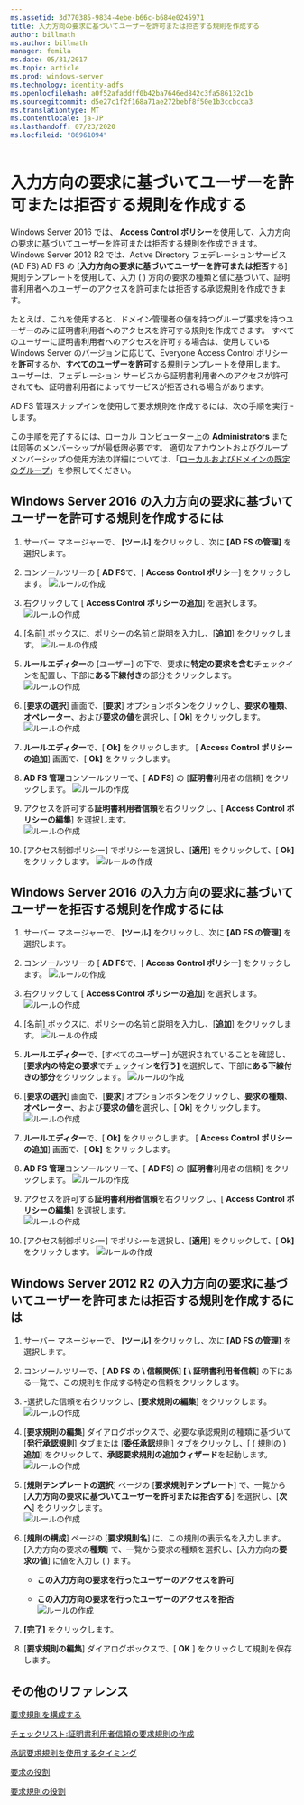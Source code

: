 ```yaml
---
ms.assetid: 3d770385-9834-4ebe-b66c-b684e0245971
title: 入力方向の要求に基づいてユーザーを許可または拒否する規則を作成する
author: billmath
ms.author: billmath
manager: femila
ms.date: 05/31/2017
ms.topic: article
ms.prod: windows-server
ms.technology: identity-adfs
ms.openlocfilehash: a0f52afaddff0b42ba7646ed842c3fa586132c1b
ms.sourcegitcommit: d5e27c1f2f168a71ae272bebf8f50e1b3ccbcca3
ms.translationtype: MT
ms.contentlocale: ja-JP
ms.lasthandoff: 07/23/2020
ms.locfileid: "86961094"
---
```

# <a name="create-a-rule-to-permit-or-deny-users-based-on-an-incoming-claim"></a>入力方向の要求に基づいてユーザーを許可または拒否する規則を作成する 


Windows Server 2016 では、 **Access Control ポリシー**を使用して、入力方向の要求に基づいてユーザーを許可または拒否する規則を作成できます。  Windows Server 2012 R2 では、Active Directory フェデレーションサービス (AD FS) AD FS の [**入力方向の要求に基づいてユーザーを許可または拒否**する] 規則テンプレートを使用して、入力 \( \) 方向の要求の種類と値に基づいて、証明書利用者へのユーザーのアクセスを許可または拒否する承認規則を作成できます。 

たとえば、これを使用すると、ドメイン管理者の値を持つグループ要求を持つユーザーのみに証明書利用者へのアクセスを許可する規則を作成できます。 すべてのユーザーに証明書利用者へのアクセスを許可する場合は、使用している Windows Server のバージョンに応じて、Everyone Access Control ポリシーを**許可**するか、**すべてのユーザーを許可**する規則テンプレートを使用します。 ユーザーは、フェデレーション サービスから証明書利用者へのアクセスが許可されても、証明書利用者によってサービスが拒否される場合があります。  
  
AD FS 管理スナップインを使用して要求規則を作成するには、次の手順を実行 \- します。  
  
この手順を完了するには、ローカル コンピューター上の **Administrators** または同等のメンバーシップが最低限必要です。  適切なアカウントおよびグループメンバーシップの使用方法の詳細については、「[ローカルおよびドメインの既定のグループ](https://go.microsoft.com/fwlink/?LinkId=83477)」を参照してください。  

## <a name="to-create-a-rule-to-permit-users-based-on-an-incoming-claim-on-windows-server-2016"></a>Windows Server 2016 の入力方向の要求に基づいてユーザーを許可する規則を作成するには
 
1.  サーバー マネージャーで、 **[ツール]** をクリックし、次に **[AD FS の管理]** を選択します。  
  
2.  コンソールツリーの [ **AD FS**で、[ **Access Control ポリシー**] をクリックします。 
![ルールの作成](media/Create-a-Rule-to-Permit-or-Deny-Users-Based-on-an-Incoming-Claim/permitdeny3.PNG)

3. 右クリックして [ **Access Control ポリシーの追加**] を選択します。
![ルールの作成](media/Create-a-Rule-to-Permit-or-Deny-Users-Based-on-an-Incoming-Claim/permitdeny4.PNG)

4. [名前] ボックスに、ポリシーの名前と説明を入力し、[**追加**] をクリックします。
![ルールの作成](media/Create-a-Rule-to-Permit-or-Deny-Users-Based-on-an-Incoming-Claim/permitdeny5.PNG)

5. **ルールエディター**の [ユーザー] の下で、要求に**特定の要求を含む**チェックインを配置し、下部に**ある下線付き**の部分をクリックします。
![ルールの作成](media/Create-a-Rule-to-Permit-or-Deny-Users-Based-on-an-Incoming-Claim/permitdeny6.PNG)

6. [**要求の選択**] 画面で、[**要求**] オプションボタンをクリックし、**要求の種類**、**オペレーター**、および**要求の値**を選択し、[ **Ok**] をクリックします。
![ルールの作成](media/Create-a-Rule-to-Permit-or-Deny-Users-Based-on-an-Incoming-Claim/permitdeny7.PNG)

7.  **ルールエディター**で、[ **Ok]** をクリックします。  [ **Access Control ポリシーの追加**] 画面で、[ **Ok]** をクリックします。

8. **AD FS 管理**コンソールツリーで、[ **AD FS**] の [**証明書**利用者の信頼] をクリックします。 
![ルールの作成](media/Create-a-Rule-to-Pass-Through-or-Filter-an-Incoming-Claim/claimrule9.PNG)

9.  アクセスを許可する**証明書利用者信頼**を右クリックし、[ **Access Control ポリシーの編集**] を選択します。  
![ルールの作成](media/Create-a-Rule-to-Permit-All-Users/permitall2.PNG)

10. [アクセス制御ポリシー] でポリシーを選択し、[**適用**] をクリックして、[ **Ok]** をクリックします。
![ルールの作成](media/Create-a-Rule-to-Permit-or-Deny-Users-Based-on-an-Incoming-Claim/permitdeny8.PNG)

## <a name="to-create-a-rule-to-deny-users-based-on-an-incoming-claim-on-windows-server-2016"></a>Windows Server 2016 の入力方向の要求に基づいてユーザーを拒否する規則を作成するには
 
1.  サーバー マネージャーで、 **[ツール]** をクリックし、次に **[AD FS の管理]** を選択します。  
  
2.  コンソールツリーの [ **AD FS**で、[ **Access Control ポリシー**] をクリックします。 
![ルールの作成](media/Create-a-Rule-to-Permit-or-Deny-Users-Based-on-an-Incoming-Claim/permitdeny3.PNG)

3. 右クリックして [ **Access Control ポリシーの追加**] を選択します。
![ルールの作成](media/Create-a-Rule-to-Permit-or-Deny-Users-Based-on-an-Incoming-Claim/permitdeny4.PNG)

4. [名前] ボックスに、ポリシーの名前と説明を入力し、[**追加**] をクリックします。
![ルールの作成](media/Create-a-Rule-to-Permit-or-Deny-Users-Based-on-an-Incoming-Claim/permitdeny9.PNG)

5. **ルールエディター**で、[すべてのユーザー] が選択されていることを確認し、[**要求内の特定の要求**でチェックイン**を行う]** を選択して、下部に**ある下線付きの部分**をクリックします。
![ルールの作成](media/Create-a-Rule-to-Permit-or-Deny-Users-Based-on-an-Incoming-Claim/permitdeny10.PNG)

6. [**要求の選択**] 画面で、[**要求**] オプションボタンをクリックし、**要求の種類**、**オペレーター**、および**要求の値**を選択し、[ **Ok**] をクリックします。
![ルールの作成](media/Create-a-Rule-to-Permit-or-Deny-Users-Based-on-an-Incoming-Claim/permitdeny11.PNG)

7.  **ルールエディター**で、[ **Ok]** をクリックします。  [ **Access Control ポリシーの追加**] 画面で、[ **Ok]** をクリックします。

8. **AD FS 管理**コンソールツリーで、[ **AD FS**] の [**証明書**利用者の信頼] をクリックします。 
![ルールの作成](media/Create-a-Rule-to-Pass-Through-or-Filter-an-Incoming-Claim/claimrule9.PNG)

9.  アクセスを許可する**証明書利用者信頼**を右クリックし、[ **Access Control ポリシーの編集**] を選択します。  
![ルールの作成](media/Create-a-Rule-to-Permit-All-Users/permitall2.PNG)

10. [アクセス制御ポリシー] でポリシーを選択し、[**適用**] をクリックして、[ **Ok]** をクリックします。
![ルールの作成](media/Create-a-Rule-to-Permit-or-Deny-Users-Based-on-an-Incoming-Claim/permitdeny12.PNG)

  
## <a name="to-create-a-rule-to-permit-or-deny-users-based-on-an-incoming-claim-on-windows-server-2012-r2"></a>Windows Server 2012 R2 の入力方向の要求に基づいてユーザーを許可または拒否する規則を作成するには
  
1.  サーバー マネージャーで、 **[ツール]** をクリックし、次に **[AD FS の管理]** を選択します。    
  
2.  コンソールツリーで、[ **AD FS の \\ 信頼関係] [ \\ 証明書利用者信頼**] の下にある一覧で、この規則を作成する特定の信頼をクリックします。  
  
3.  \-選択した信頼を右クリックし、[**要求規則の編集**] をクリックします。  
![ルールの作成](media/Create-a-Rule-to-Pass-Through-or-Filter-an-Incoming-Claim/claimrule6.PNG)   

4.  [**要求規則の編集**] ダイアログボックスで、必要な承認規則の種類に基づいて [**発行承認規則**] タブまたは [**委任承認**規則] タブをクリックし、[ \( 規則の \) **追加**] をクリックして、**承認要求規則の追加ウィザード**を起動します。  
![ルールの作成](media/Create-a-Rule-to-Permit-All-Users/permitall5.PNG)

5.  [**規則テンプレートの選択**] ページの [**要求規則テンプレート**] で、一覧から [**入力方向の要求に基づいてユーザーを許可または拒否する**] を選択し、[**次へ**] をクリックします。  
![ルールの作成](media/Create-a-Rule-to-Permit-or-Deny-Users-Based-on-an-Incoming-Claim/permitdeny1.PNG)

6.  [**規則の構成**] ページの [**要求規則名**] に、この規則の表示名を入力します。 [入力方向の要求の**種類**] で、一覧から要求の種類を選択し、[入力方向の**要求の値**] に値を入力し \( \) ます。  
  
    -   **この入力方向の要求を行ったユーザーのアクセスを許可**  
  
    -   **この入力方向の要求を行ったユーザーのアクセスを拒否**  
![ルールの作成](media/Create-a-Rule-to-Permit-or-Deny-Users-Based-on-an-Incoming-Claim/permitdeny2.PNG)  
7.  **[完了]** をクリックします。  
  
8.  [**要求規則の編集**] ダイアログボックスで、[ **OK** ] をクリックして規則を保存します。  

## <a name="additional-references"></a>その他のリファレンス 
[要求規則を構成する](Configure-Claim-Rules.md)  
 
[チェックリスト:証明書利用者信頼の要求規則の作成](/previous-versions/windows/it-pro/windows-server-2012-R2-and-2012/ee913578(v=ws.11))  
  
[承認要求規則を使用するタイミング](../../ad-fs/technical-reference/When-to-Use-an-Authorization-Claim-Rule.md)  

[要求の役割](../../ad-fs/technical-reference/The-Role-of-Claims.md)  
  
[要求規則の役割](../../ad-fs/technical-reference/The-Role-of-Claim-Rules.md)  
